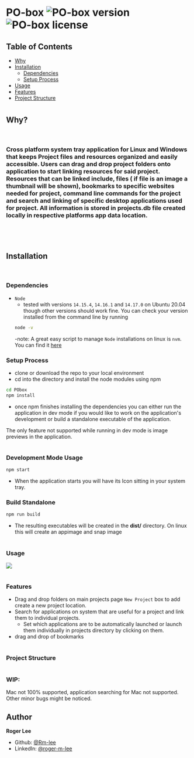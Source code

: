 # PO-box ![PO-box version](https://img.shields.io/badge/version-v0.03-yellow.svg) ![PO-box license](https://img.shields.io/badge/license-MIT-yellow.svg)

## Table of Contents

- [Why](#why)
- [Installation](#installion)
  - [Dependencies](#dependencies)
  - [Setup Process](#setup-process)
- [Usage](#usage)
- [Features](#features)
- [Project Structure](#project-structure)

#

## Why?

<br>

### Cross platform system tray application for Linux and Windows that keeps Project files and resources organized and easily accessible. Users can drag and drop project folders onto application to start linking resources for said project. Resources that can be linked include, files ( if file is an image a thumbnail will be shown), bookmarks to specific websites needed for project, command line commands for the project and search and linking of specific desktop applications used for project. All information is stored in projects.db file created locally in respective platforms app data location.

<br>

<br>

#

## Installation

<br>

### Dependencies

- `Node`
  - tested with versions `14.15.4`, `14.16.1` and `14.17.0` on Ubuntu 20.04 though other versions should work fine. You can check your version installed from the command line by running
  ```sh
  node -v
  ```
  -note: A great easy script to manage `Node` installations on linux is `nvm`. You can find it [here](https://github.com/nvm-sh/nvm)

### Setup Process

- clone or download the repo to your local environment
- cd into the directory and install the node modules using npm

```sh
cd PObox
npm install
```

- once npm finishes installing the dependencies you can either run the application in dev mode if you would like to work on the application's development or build a standalone executable of the application.

The only feature not supported while running in dev mode is image previews in the application.

#

### Development Mode Usage

```sh
npm start
```

- When the application starts you will have its Icon sitting in your system tray.

### Build Standalone

```sh
npm run build
```

- The resulting executables will be created in the **dist/** directory.
  On linux this will create an appimage and snap image

#

### Usage

![](pobox0421.gif)

#

### Features

- Drag and drop folders on main projects page `New Project` box to add create a new project location.
- Search for applications on system that are useful for a project and link them to individual projects.
  - Set which applications are to be automatically launched or launch them individually in projects directory by clicking on them.
- drag and drop of bookmarks

#

### Project Structure

#

### WIP:

Mac not 100% supported, application searching for Mac not supported. Other minor bugs might be noticed.

## Author

**Roger Lee**

- Github: [@Rm-lee](https://github.com/Rm-lee)
- LinkedIn: [@roger-m-lee](https://linkedin.com/in/roger-m-lee)
